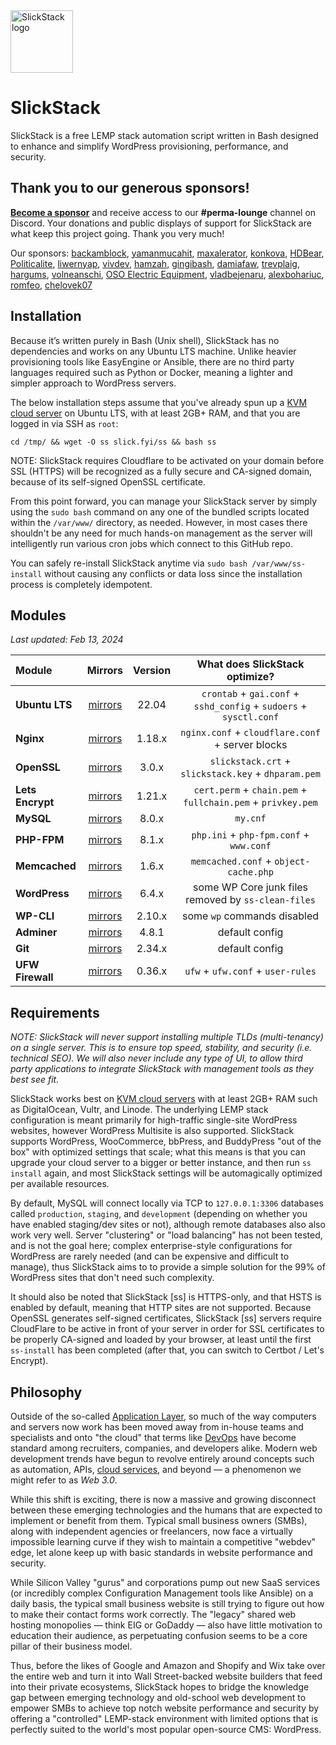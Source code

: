 <img alt="SlickStack logo" src="https://slickstack.io/wp-content/uploads/2022/11/slickstack-logo-smooth-512x512-1.png" width="100px">

# SlickStack

SlickStack is a free LEMP stack automation script written in Bash designed to enhance and simplify WordPress provisioning, performance, and security.

## Thank you to our generous sponsors!

[**Become a sponsor**](https://github.com/sponsors/jessuppi) and receive access to our **#perma-lounge** channel on Discord. Your donations and public displays of support for SlickStack are what keep this project going. Thank you very much!

Our sponsors: [backamblock](https://github.com/backamblock), [yamanmucahit](https://github.com/yamanmucahit), [maxalerator](https://github.com/maxalerator), [konkova](https://github.com/konkova), [HDBear](https://github.com/HDBear), [Politicalite](https://github.com/politicalite), [liwernyap](https://github.com/liwernyap), [vivdev](https://github.com/vivdev), [hamzah](https://github.com/hamzah), [gingibash](https://github.com/gingibash), [damiafaw](https://github.com/damiafaw), [trevplaig](https://github.com/trevplaig), [hargums](https://github.com/hargums), [volneanschi](https://github/volneanschi), [OSO Electric Equipment](https://github.com/Oso-Electric-Equipment), [vladbejenaru](https://github.com/vladbejenaru), [alexbohariuc](https://github.com/alexbohariuc), [romfeo](https://github/romfeo), [chelovek07](https://github/chelovek07)

## Installation

Because it’s written purely in Bash (Unix shell), SlickStack has no dependencies and works on any Ubuntu LTS machine. Unlike heavier provisioning tools like EasyEngine or Ansible, there are no third party languages required such as Python or Docker, meaning a lighter and simpler approach to WordPress servers.

The below installation steps assume that you've already spun up a [KVM cloud server](https://slickstack.io/hosting) on Ubuntu LTS, with at least 2GB+ RAM, and that you are logged in via SSH as `root`:

```
cd /tmp/ && wget -O ss slick.fyi/ss && bash ss
```

NOTE: SlickStack requires Cloudflare to be activated on your domain before SSL (HTTPS) will be recognized as a fully secure and CA-signed domain, because of its self-signed OpenSSL certificate.

From this point forward, you can manage your SlickStack server by simply using the `sudo bash` command on any one of the bundled scripts located within the `/var/www/` directory, as needed. However, in most cases there shouldn't be any need for much hands-on management as the server will intelligently run various cron jobs which connect to this GitHub repo.

You can safely re-install SlickStack anytime via `sudo bash /var/www/ss-install` without causing any conflicts or data loss since the installation process is completely idempotent.

## Modules

*Last updated: Feb 13, 2024*

| Module | Mirrors | Version | What does SlickStack optimize? |
| :------------- | :----------: | :----------: | :----------: |
| **Ubuntu LTS** | [mirrors](https://mirrors.slickstack.io/modules/ubuntu/) | 22.04 | `crontab` + `gai.conf` + `sshd_config` + `sudoers` + `sysctl.conf` |
| **Nginx** | [mirrors](https://mirrors.slickstack.io/modules/nginx/) | 1.18.x | `nginx.conf` + `cloudflare.conf` + server blocks |
| **OpenSSL** | [mirrors](https://mirrors.slickstack.io/modules/openssl/) | 3.0.x | `slickstack.crt` + `slickstack.key` + `dhparam.pem` |
| **Lets Encrypt** | [mirrors](https://mirrors.slickstack.io/modules/letsencrypt/) | 1.21.x | `cert.perm` + `chain.pem` + `fullchain.pem` + `privkey.pem` |
| **MySQL** | [mirrors](https://mirrors.slickstack.io/modules/mysql/) | 8.0.x | `my.cnf` |
| **PHP-FPM** | [mirrors](https://mirrors.slickstack.io/modules/php-fpm/) | 8.1.x | `php.ini` + `php-fpm.conf` + `www.conf` |
| **Memcached** | [mirrors](https://mirrors.slickstack.io/modules/memcached/) | 1.6.x | `memcached.conf` + `object-cache.php` |
| **WordPress** | [mirrors](https://mirrors.slickstack.io/modules/wordpress/) | 6.4.x | some WP Core junk files removed by `ss-clean-files` |
| **WP-CLI** | [mirrors](https://mirrors.slickstack.io/modules/wordpress/wp-cli/) | 2.10.x | some `wp` commands disabled |
| **Adminer** | [mirrors](https://mirrors.slickstack.io/modules/adminer/) | 4.8.1 | default config |
| **Git** | [mirrors](https://mirrors.slickstack.io/modules/git/) | 2.34.x | default config |
| **UFW Firewall** | [mirrors](https://mirrors.slickstack.io/modules/ufw-firewall/) | 0.36.x | `ufw` + `ufw.conf` + `user-rules` |

## Requirements

*NOTE: SlickStack will never support installing multiple TLDs (multi-tenancy) on a single server. This is to ensure top speed, stability, and security (i.e. technical SEO). We will also never include any type of UI, to allow third party applications to integrate SlickStack with management tools as they best see fit.*

SlickStack works best on [KVM cloud servers](https://slickstack.io/hosting) with at least 2GB+ RAM such as DigitalOcean, Vultr, and Linode. The underlying LEMP stack configuration is meant primarily for high-traffic single-site WordPress websites, however WordPress Multisite is also supported. SlickStack supports WordPress, WooCommerce, bbPress, and BuddyPress "out of the box" with optimized settings that scale; what this means is that you can upgrade your cloud server to a bigger or better instance, and then run `ss install` again, and most SlickStack settings will be automagically optimized per available resources.

By default, MySQL will connect locally via TCP to `127.0.0.1:3306` databases called `production`, `staging`, and `development` (depending on whether you have enabled staging/dev sites or not), although remote databases also also work very well. Server "clustering" or "load balancing" has not been tested, and is not the goal here; complex enterprise-style configurations for WordPress are rarely needed (and can be expensive and difficult to manage), thus SlickStack aims to to provide a simple solution for the 99% of WordPress sites that don't need such complexity.

It should also be noted that SlickStack [ss] is HTTPS-only, and that HSTS is enabled by default, meaning that HTTP sites are not supported. Because OpenSSL generates self-signed certificates, SlickStack [ss] servers require CloudFlare to be active in front of your server in order for SSL certificates to be properly CA-signed and loaded by your browser, at least until the first `ss-install` has been completed (after that, you can switch to Certbot / Let's Encrypt).

## Philosophy

Outside of the so-called [Application Layer](https://en.wikipedia.org/wiki/Application_layer), so much of the way computers and servers now work has been moved away from in-house teams and specialists and onto "the cloud" that terms like [DevOps](https://www.reddit.com/r/devops/comments/3rpzem/devops_vs_sysadmin/cwqmlnd/) have become standard among recruiters, companies, and developers alike. Modern web development trends have begun to revolve entirely around concepts such as automation, APIs, [cloud services](https://www.bcsg.com/wp-content/uploads/2015/03/The-small-business-revolution-trends-in-SMB-cloud-adoption.pdf), and beyond — a phenomenon we might refer to as *Web 3.0*.

While this shift is exciting, there is now a massive and growing disconnect between these emerging technologies and the humans that are expected to implement or benefit from them. Typical small business owners (SMBs), along with independent agencies or freelancers, now face a virtually impossible learning curve if they wish to maintain a competitive "webdev" edge, let alone keep up with basic standards in website performance and security.

While Silicon Valley "gurus" and corporations pump out new SaaS services (or incredibly complex Configuration Management tools like Ansible) on a daily basis, the typical small business website is still trying to figure out how to make their contact forms work correctly. The "legacy" shared web hosting monopolies — think EIG or GoDaddy — also have little motivation to education their audience, as perpetuating confusion seems to be a core pillar of their business model.

Thus, before the likes of Google and Amazon and Shopify and Wix take over the entire web and turn it into Wall Street-backed website builders that feed into their private ecosystems, SlickStack hopes to bridge the knowledge gap between emerging technology and old-school web development to empower SMBs to achieve top notch website performance and security by offering a "controlled" LEMP-stack environment with limited options that is perfectly suited to the world's most popular open-source CMS: WordPress.
